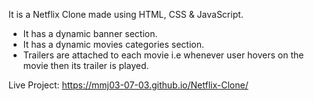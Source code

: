 It is a Netflix Clone made using HTML, CSS & JavaScript.
- It has a dynamic banner section.
- It has a dynamic movies categories section.
- Trailers are attached to each movie i.e whenever user hovers on the movie then its trailer is played.

Live Project: https://mmj03-07-03.github.io/Netflix-Clone/
